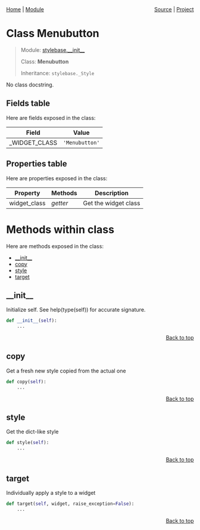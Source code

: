 <div style="display: flex; justify-content: space-between;">
    <div> 
        <a href="docs/README.md">Home</a> |
        <a href="docs/modules/stylebase/__init__/README.md">Module</a>
    </div>
    <div> 
        <a href="stylebase/__init__.py">Source</a> |
        <a href="README.md">Project</a>
    </div>
</div>

# Class Menubutton
> Module: [stylebase.\_\_init\_\_](docs/modules/stylebase/__init__/README.md)
>
> Class: **Menubutton**
>
> Inheritance: `stylebase._Style`

No class docstring.

## Fields table
Here are fields exposed in the class:

| Field | Value |
| --- | --- |
| \_WIDGET\_CLASS | `'Menubutton'` |

## Properties table
Here are properties exposed in the class:

| Property | Methods | Description |
| --- | --- | --- |
| widget\_class | _getter_ | Get the widget class |

# Methods within class
Here are methods exposed in the class:
- [\_\_init\_\_](#__init__)
- [copy](#copy)
- [style](#style)
- [target](#target)

## \_\_init\_\_
Initialize self.  See help(type(self)) for accurate signature.

```python
def __init__(self):
    ...
```

<p align="right"><a href="##methods-within-menubutton">Back to top</a></p>

## copy
Get a fresh new style copied from the actual one

```python
def copy(self):
    ...
```

<p align="right"><a href="##methods-within-menubutton">Back to top</a></p>

## style
Get the dict-like style

```python
def style(self):
    ...
```

<p align="right"><a href="##methods-within-menubutton">Back to top</a></p>

## target
Individually apply a style to a widget

```python
def target(self, widget, raise_exception=False):
    ...
```

<p align="right"><a href="##methods-within-menubutton">Back to top</a></p>
